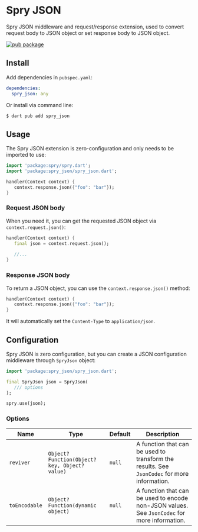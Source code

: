 # Spry JSON

Spry JSON middleware and request/response extension, used to convert request body to JSON object or set response body to JSON object.

[![pub package](https://img.shields.io/pub/v/spry_json.svg)](https://pub.dev/packages/spry_json)

## Install

Add dependencies in `pubspec.yaml`:

```yaml
dependencies:
  spry_json: any
```

Or install via command line:

```bash
$ dart pub add spry_json
```

## Usage

The Spry JSON extension is zero-configuration and only needs to be imported to use:

```dart
import 'package:spry/spry.dart';
import 'package:spry_json/spry_json.dart';

handler(Context context) {
   context.response.json({"foo": "bar"});
}
```

### Request JSON body

When you need it, you can get the requested JSON object via `context.request.json()`:

```dart
handler(Context context) {
   final json = context.request.json();
  
   //...
}
```

### Response JSON body

To return a JSON object, you can use the `context.response.json()` method:

```dart
handler(Context context) {
   context.response.json({"foo": "bar"});
}
```

It will automatically set the `Content-Type` to `application/json`.

## Configuration

Spry JSON is zero configuration, but you can create a JSON configuration middleware through `SpryJson` object:

```dart
import 'package:spry_json/spry_json.dart';

final SpryJson json = SpryJson(
   /// options
);

spry.use(json);
```

### Options

| Name | Type | Default | Description |
| ---- | ---- | ------- | ----------- |
| `reviver` | `Object? Function(Object? key, Object? value)` | `null` | A function that can be used to transform the results. See `JsonCodec` for more information. |
| `toEncodable` | `Object? Function(dynamic object)` | `null` | A function that can be used to encode non-JSON values. See `JsonCodec` for more information. |
